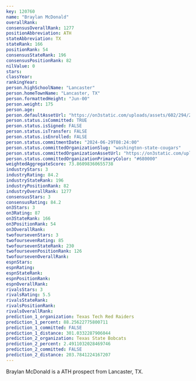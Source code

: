 ```yaml
---
key: 120760
name: "Braylan McDonald"
overallRank: 
consensusOverallRank: 1277
positionAbbreviation: ATH
stateAbbreviation: TX
stateRank: 166
positionRank: 54
consensusStateRank: 196
consensusPositionRank: 82
nilValue: 0
stars: 
classYear: 
rankingYear: 
person.highSchoolName: "Lancaster"
person.homeTownName: "Lancaster, TX"
person.formattedHeight: "Jun-00"
person.weight: 175
person.age: 
person.defaultAssetUrl: "https://on3static.com/uploads/assets/602/294/294602.png"
person.status.isCommitted: TRUE
person.status.isSigned: FALSE
person.status.isTransfer: FALSE
person.status.isEnrolled: FALSE
person.status.commitmentDate: "2024-06-29T08:24:00"
person.status.committedOrganizationSlug: "washington-state-cougars"
person.status.committedOrganizationAssetUrl: "https://on3static.com/uploads/assets/344/150/150344.svg"
person.status.committedOrganizationPrimaryColor: "#680000"
weightedAggregateScore: 73.86098360655738
industryStars: 3
industryRating: 84.2
industryStateRank: 196
industryPositionRank: 82
industryOverallRank: 1277
consensusStars: 3
consensusRating: 84.2
on3Stars: 3
on3Rating: 87
on3StateRank: 166
on3PositionRank: 54
on3OverallRank: 
twofoursevenStars: 3
twofoursevenRating: 85
twofoursevenStateRank: 230
twofoursevenPositionRank: 126
twofoursevenOverallRank: 
espnStars: 
espnRating: 
espnStateRank: 
espnPositionRank: 
espnOverallRank: 
rivalsStars: 3
rivalsRating: 5.5
rivalsStateRank: 
rivalsPositionRank: 
rivalsOverallRank: 
prediction_1_organization: Texas Tech Red Raiders
prediction_1_percent: 88.25622775800711
prediction_1_committed: FALSE
prediction_1_distance: 301.0332287906044
prediction_2_organization: Texas State Bobcats
prediction_2_percent: 2.4911032028469746
prediction_2_committed: FALSE
prediction_2_distance: 203.7841224167207
---
```

Braylan McDonald is a ATH prospect from Lancaster, TX.